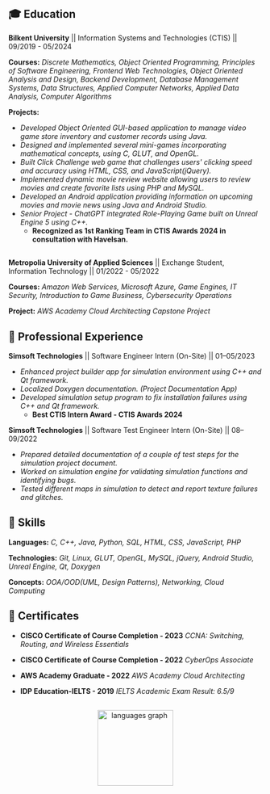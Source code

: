 ## 🎓 Education
 **Bilkent University** ||  Information Systems and Technologies (CTIS) || 09/2019 - 05/2024

**Courses:** *Discrete Mathematics, Object Oriented Programming, Principles of Software Engineering, Frontend Web Technologies, Object Oriented Analysis and Design, Backend Development, Database Management Systems, Data Structures, Applied Computer Networks, Applied Data Analysis, Computer Algorithms*

**Projects:**
- *Developed Object Oriented GUI-based application to manage video game store inventory and customer records using Java.*
- *Designed and implemented several mini-games incorporating mathematical concepts, using C, GLUT, and OpenGL.*
- *Built Click Challenge web game that challenges users' clicking speed and accuracy using HTML, CSS, and JavaScript(jQuery).*
- *Implemented dynamic movie review website allowing users to review movies and create favorite lists using PHP and MySQL.*
- *Developed an Android application providing information on upcoming movies and movie news using Java and Android Studio.*
- *Senior Project - ChatGPT integrated Role-Playing Game built on Unreal Engine 5 using C++.*
  - **Recognized as 1st Ranking Team in CTIS Awards 2024 in consultation with Havelsan.**

##

**Metropolia University of Applied Sciences** || Exchange Student, Information Technology || 01/2022 - 05/2022

**Courses:** *Amazon Web Services, Microsoft Azure, Game Engines, IT Security, Introduction to Game Business, Cybersecurity Operations*

**Project:** *AWS Academy Cloud Architecting Capstone Project*

## 💼 Professional Experience
**Simsoft Technologies** || Software Engineer Intern (On-Site) || 01–05/2023 
- *Enhanced project builder app for simulation environment using C++ and Qt framework.*
- *Localized Doxygen documentation. (Project Documentation App)*
- *Developed simulation setup program to fix installation failures using C++ and Qt framework.*
  - **Best CTIS Intern Award - CTIS Awards 2024**

**Simsoft Technologies** || Software Test Engineer Intern (On-Site) || 08–09/2022
- *Prepared detailed documentation of a couple of test steps for the simulation project document.*
- *Worked on simulation engine for validating simulation functions and identifying bugs.*
- *Tested different maps in simulation to detect and report texture failures and glitches.*

## 🧠 Skills
**Languages:** *C, C++, Java, Python, SQL, HTML, CSS, JavaScript, PHP*

**Technologies:** *Git, Linux, GLUT, OpenGL, MySQL, jQuery, Android Studio, Unreal Engine, Qt, Doxygen*

**Concepts:** *OOA/OOD(UML, Design Patterns), Networking, Cloud Computing*

## 📃 Certificates
- **CISCO Certificate of Course Completion - 2023** *CCNA: Switching, Routing, and Wireless Essentials*

- **CISCO Certificate of Course Completion - 2022** *CyberOps Associate*

- **AWS Academy Graduate - 2022** *AWS Academy Cloud Architecting*

- **IDP Education-IELTS - 2019** *IELTS Academic Exam Result: 6.5/9*

##

<div align="center">
  <img src="https://github-readme-stats.vercel.app/api/top-langs?username=abyrax&locale=en&hide_title=false&layout=compact&card_width=320&langs_count=5&theme=dracula&hide_border=false&order=2" height="150" alt="languages graph"  />
</div>


